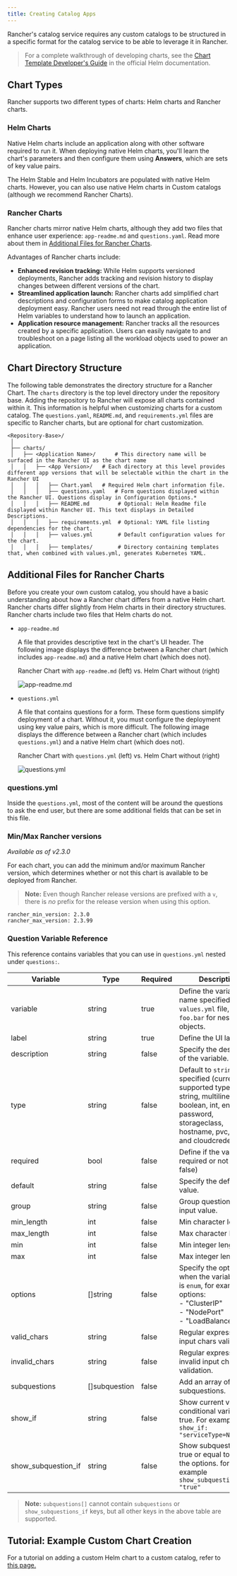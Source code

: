```yaml
---
title: Creating Catalog Apps
---
```


<head> 
  <link rel="canonical" href="https://ranchermanager.docs.rancher.com/how-to-guides/new-user-guides/helm-charts-in-rancher/create-apps"/>
</head>

Rancher's catalog service requires any custom catalogs to be structured in a specific format for the catalog service to be able to leverage it in Rancher.

> For a complete walkthrough of developing charts, see the [Chart Template Developer's Guide](https://helm.sh/docs/chart_template_guide/) in the official Helm documentation.


## Chart Types

Rancher supports two different types of charts: Helm charts and Rancher charts.

### Helm Charts

Native Helm charts include an application along with other software required to run it. When deploying native Helm charts, you'll learn the chart's parameters and then configure them using **Answers**, which are sets of key value pairs.

The Helm Stable and Helm Incubators are populated with native Helm charts. However, you can also use native Helm charts in Custom catalogs (although we recommend Rancher Charts).

### Rancher Charts

Rancher charts mirror native Helm charts, although they add two files that enhance user experience: `app-readme.md` and `questions.yaml`. Read more about them in [Additional Files for Rancher Charts](#additional-files-for-rancher-charts).

Advantages of Rancher charts include:

- **Enhanced revision tracking:** While Helm supports versioned deployments, Rancher adds tracking and revision history to display changes between different versions of the chart.
- **Streamlined application launch:** Rancher charts add simplified chart descriptions and configuration forms to make catalog application deployment easy. Rancher users need not read through the entire list of Helm variables to understand how to launch an application.
- **Application resource management:** Rancher tracks all the resources created by a specific application. Users can easily navigate to and troubleshoot on a page listing all the workload objects used to power an application.

## Chart Directory Structure

The following table demonstrates the directory structure for a Rancher Chart. The `charts` directory is the top level directory under the repository base. Adding the repository to Rancher will expose all charts contained within it. This information is helpful when customizing charts for a custom catalog. The `questions.yaml`, `README.md`, and `requirements.yml` files are specific to Rancher charts, but are optional for chart customization.

```
<Repository-Base>/
 │
 ├── charts/
 │   ├── <Application Name>/	  # This directory name will be surfaced in the Rancher UI as the chart name
 │   │   ├── <App Version>/	  # Each directory at this level provides different app versions that will be selectable within the chart in the Rancher UI
 │   │   │   ├── Chart.yaml	  # Required Helm chart information file.
 │   │   │   ├── questions.yaml	  # Form questions displayed within the Rancher UI. Questions display in Configuration Options.*
 │   │   │   ├── README.md         # Optional: Helm Readme file displayed within Rancher UI. This text displays in Detailed Descriptions.
 │   │   │   ├── requirements.yml  # Optional: YAML file listing dependencies for the chart.
 │   │   │   ├── values.yml        # Default configuration values for the chart.
 │   │   │   ├── templates/        # Directory containing templates that, when combined with values.yml, generates Kubernetes YAML.
```

## Additional Files for Rancher Charts

Before you create your own custom catalog, you should have a basic understanding about how a Rancher chart differs from a native Helm chart. Rancher charts differ slightly from Helm charts in their directory structures. Rancher charts include two files that Helm charts do not.

- `app-readme.md`

    A file that provides descriptive text in the chart's UI header. The following image displays the difference between a Rancher chart (which includes `app-readme.md`) and a native Helm chart (which does not).

    <figcaption>Rancher Chart with <code>app-readme.md</code> (left) vs. Helm Chart without (right)</figcaption>

    ![app-readme.md](/img/app-readme.png)

- `questions.yml`

    A file that contains questions for a form. These form questions simplify deployment of a chart. Without it, you must configure the deployment using key value pairs, which is more difficult. The following image displays the difference between a Rancher chart (which includes `questions.yml`) and a native Helm chart (which does not).

    <figcaption>Rancher Chart with <code>questions.yml</code> (left) vs. Helm Chart without (right)</figcaption>

    ![questions.yml](/img/questions.png)


### questions.yml

Inside the `questions.yml`, most of the content will be around the questions to ask the end user, but there are some additional fields that can be set in this file.

### Min/Max Rancher versions

_Available as of v2.3.0_

For each chart, you can add the minimum and/or maximum Rancher version, which determines whether or not this chart is available to be deployed from Rancher.

> **Note:** Even though Rancher release versions are prefixed with a `v`, there is *no* prefix for the release version when using this option.

```
rancher_min_version: 2.3.0
rancher_max_version: 2.3.99
```

### Question Variable Reference

This reference contains variables that you can use in `questions.yml` nested under `questions:`.

| Variable  | Type | Required | Description |
| ------------- | ------------- | --- |------------- |
| 	variable          | string  | true    |  Define the variable name specified in the `values.yml` file, using `foo.bar` for nested objects. |
| 	label             | string  | true      |  Define the UI label. |
| 	description       | string  | false      |  Specify the description of the variable.|
| 	type              | string  | false      |  Default to `string` if not specified (current supported types are string, multiline, boolean, int, enum, password, storageclass, hostname, pvc, secret and cloudcredential).|
| 	required          | bool    | false      |  Define if the variable is required or not (true \| false)|
| 	default           | string  | false      |  Specify the default value. |
| 	group             | string  | false      |  Group questions by input value. |
| 	min_length        | int     | false      | Min character length.|
| 	max_length        | int     | false      | Max character length.|
| 	min               | int     | false      |  Min integer length. |
| 	max               | int     | false      |  Max integer length. |
| 	options           | []string | false     |  Specify the options when the variable type is `enum`, for example: options:<br/> - "ClusterIP" <br/> - "NodePort" <br/> - "LoadBalancer"|
| 	valid_chars       | string   | false     |  Regular expression for input chars validation. |
| 	invalid_chars     | string   | false     |  Regular expression for invalid input chars validation.|
| 	subquestions      | []subquestion | false|  Add an array of subquestions.|
| 	show_if           | string      | false  | Show current variable if conditional variable is true. For example `show_if: "serviceType=Nodeport"` |
| 	show\_subquestion_if |  string  | false     | Show subquestions if is true or equal to one of the options. for example `show_subquestion_if: "true"`|

>**Note:** `subquestions[]` cannot contain `subquestions` or `show_subquestions_if` keys, but all other keys in the above table are supported.

## Tutorial: Example Custom Chart Creation

For a tutorial on adding a custom Helm chart to a custom catalog, refer to [this page.](./tutorial.md)
